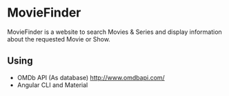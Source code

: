 # MovieFinder

MovieFinder is a website to search Movies & Series and display information about the requested Movie or Show.

## Using
* OMDb API (As database) http://www.omdbapi.com/
* Angular CLI and Material

